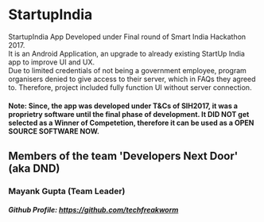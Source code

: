# StartupIndia
StartupIndia App Developed under Final round of Smart India Hackathon 2017. </br>
It is an Android Application, an upgrade to already existing StartUp India app to improve UI and UX. </br>
Due to limited credentials of not being a government employee, program organisers denied to give access to their server, which in FAQs they agreed to. Therefore, project included fully function UI without server connection.


#### Note: Since, the app was developed under T&Cs of SIH2017, it was a proprietry software until the final phase of development. It DID NOT get selected as a Winner of Competetion, therefore it can be used as a OPEN SOURCE SOFTWARE NOW.

## Members of the team 'Developers Next Door' (aka DND)
### Mayank Gupta (Team Leader)
##### Github Profile: https://github.com/techfreakworm
